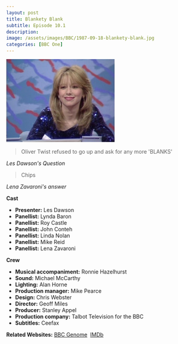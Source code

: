 ```yaml
---
layout: post
title: Blankety Blank
subtitle: Episode 10.1
description:
image: /assets/images/BBC/1987-09-18-blankety-blank.jpg
categories: [BBC One]
---
```


![](/assets/images/BBC/1987-09-18-blankety-blank.jpg)

> Oliver Twist refused to go up and ask for any more 'BLANKS'

<cite>Les Dawson's Question</cite>

> Chips

<cite>Lena Zavaroni's answer</cite>

**Cast**
* **Presenter:** Les Dawson
* **Panellist:** Lynda Baron
* **Panellist:** Roy Castle
* **Panellist:** John Conteh
* **Panellist:** Linda Nolan
* **Panellist:** Mike Reid
* **Panellist:** Lena Zavaroni

**Crew**
* **Musical accompaniment:** Ronnie Hazelhurst
* **Sound:** Michael McCarthy
* **Lighting:** Alan Horne
* **Production manager:** Mike Pearce
* **Design:** Chris Webster
* **Director:** Geoff Miles
* **Producer:** Stanley Appel
* **Production company:** Talbot Television for the BBC
* **Subtitles:** Ceefax

**Related Websites:**
<span class="post-categories">[BBC Genome](https://genome.ch.bbc.co.uk/5fe6b22cdf7a4a99aa3020ff8ccbf511)&nbsp;
[IMDb](http://www.imdb.com/title/tt3087266)</span>
